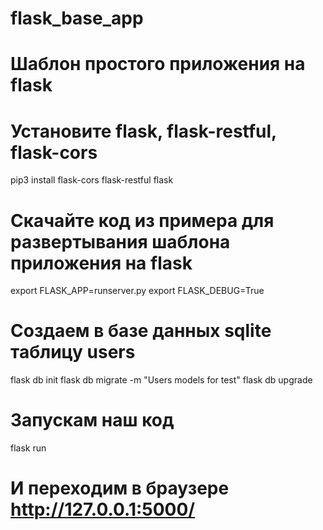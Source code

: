 # flask_base_app

# Шаблон простого приложения на flask 

# Установите flask, flask-restful, flask-cors
pip3 install flask-cors flask-restful flask

#  Скачайте код из примера для развертывания шаблона приложения на flask

export FLASK_APP=runserver.py
export FLASK_DEBUG=True
# Создаем в базе данных sqlite таблицу users
flask db init
flask db migrate -m "Users models for test"
flask db upgrade
# Запускам наш код
flask run
# И переходим в браузере http://127.0.0.1:5000/ 
